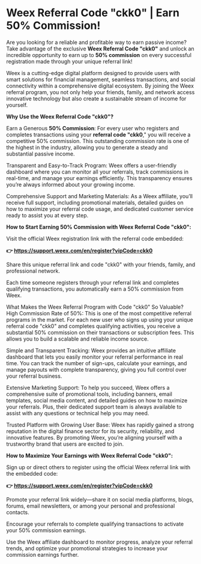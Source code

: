 # Weex Referral Code "ckk0" | Earn 50% Commission!

Are you looking for a reliable and profitable way to earn passive income? Take advantage of the exclusive **Weex Referral Code "ckk0"** and unlock an incredible opportunity to earn up to **50% commission** on every successful registration made through your unique referral link!

Weex is a cutting-edge digital platform designed to provide users with smart solutions for financial management, seamless transactions, and social connectivity within a comprehensive digital ecosystem. By joining the Weex referral program, you not only help your friends, family, and network access innovative technology but also create a sustainable stream of income for yourself.

**Why Use the Weex Referral Code "ckk0"?**

Earn a Generous **50% Commission**: For every user who registers and completes transactions using your **referral code "ckk0**," you will receive a competitive 50% commission. This outstanding commission rate is one of the highest in the industry, allowing you to generate a steady and substantial passive income.

Transparent and Easy-to-Track Program: Weex offers a user-friendly dashboard where you can monitor all your referrals, track commissions in real-time, and manage your earnings efficiently. This transparency ensures you’re always informed about your growing income.

Comprehensive Support and Marketing Materials: As a Weex affiliate, you’ll receive full support, including promotional materials, detailed guides on how to maximize your referral code usage, and dedicated customer service ready to assist you at every step.

**How to Start Earning 50% Commission with Weex Referral Code "ckk0":**

Visit the official Weex registration link with the referral code embedded:

**👉 https://support.weex.com/en/register?vipCode=ckk0**

Share this unique referral link and code "ckk0" with your friends, family, and professional network.

Each time someone registers through your referral link and completes qualifying transactions, you automatically earn a 50% commission from Weex.

What Makes the Weex Referral Program with Code "ckk0" So Valuable?
High Commission Rate of 50%: This is one of the most competitive referral programs in the market. For each new user who signs up using your unique referral code "ckk0" and completes qualifying activities, you receive a substantial 50% commission on their transactions or subscription fees. This allows you to build a scalable and reliable income source.

Simple and Transparent Tracking: Weex provides an intuitive affiliate dashboard that lets you easily monitor your referral performance in real time. You can track the number of sign-ups, calculate your earnings, and manage payouts with complete transparency, giving you full control over your referral business.

Extensive Marketing Support: To help you succeed, Weex offers a comprehensive suite of promotional tools, including banners, email templates, social media content, and detailed guides on how to maximize your referrals. Plus, their dedicated support team is always available to assist with any questions or technical help you may need.

Trusted Platform with Growing User Base: Weex has rapidly gained a strong reputation in the digital finance sector for its security, reliability, and innovative features. By promoting Weex, you’re aligning yourself with a trustworthy brand that users are excited to join.

**How to Maximize Your Earnings with Weex Referral Code "ckk0":**

Sign up or direct others to register using the official Weex referral link with the embedded code:

**👉 https://support.weex.com/en/register?vipCode=ckk0**

Promote your referral link widely—share it on social media platforms, blogs, forums, email newsletters, or among your personal and professional contacts.

Encourage your referrals to complete qualifying transactions to activate your 50% commission earnings.

Use the Weex affiliate dashboard to monitor progress, analyze your referral trends, and optimize your promotional strategies to increase your commission earnings further.
